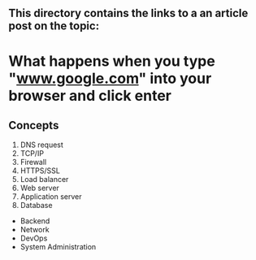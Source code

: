 ## This directory contains the links to a an article post on the topic:
# What happens when you type "www.google.com" into your browser and click enter

## Concepts
1. DNS request
2. TCP/IP
3. Firewall
4. HTTPS/SSL
5. Load balancer
6. Web server
7. Application server
8. Database

* Backend  
* Network
* DevOps
* System Administration
